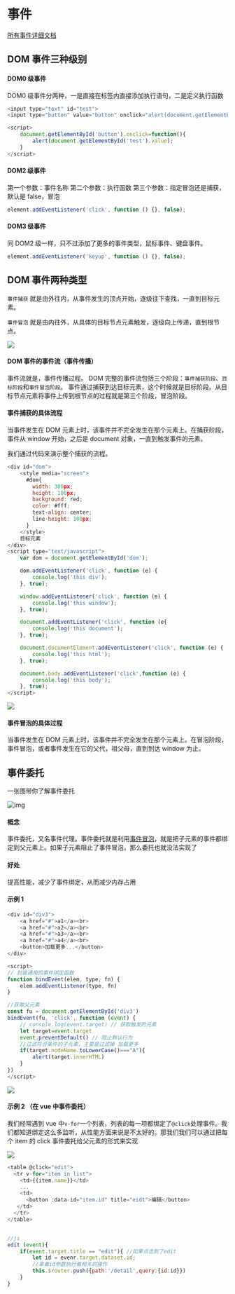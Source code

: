 # 事件

[所有事件详细文档](https://www.runoob.com/jsref/dom-obj-event.html)

## DOM 事件三种级别

#### DOM0 级事件

DOM0 级事件分两种，一是直接在标签内直接添加执行语句，二是定义执行函数

```js
<input type="text" id="test">
<input type="button" value="button" onclick="alert(document.getElementById('test').value)">

<script>
    document.getElementById('button').onclick=function(){
    	alert(document.getElementById('test').value);
	}
</script>
```

#### DOM2 级事件

第一个参数：事件名称
第二个参数：执行函数
第三个参数：指定冒泡还是捕获，默认是 false，冒泡

```js
element.addEventListener('click', function () {}, false);
```

#### DOM3 级事件

同 DOM2 级一样，只不过添加了更多的事件类型，鼠标事件、键盘事件。

```js
element.addEventListener('keyup', function () {}, false);
```

## DOM 事件两种类型

`事件捕获` 就是由外往内，从事件发生的顶点开始，逐级往下查找，一直到目标元素。

`事件冒泡` 就是由内往外，从具体的目标节点元素触发，逐级向上传递，直到根节点。

![](/img/eventdom1.png)

#### DOM 事件的事件流（事件传播）

事件流就是，事件传播过程。
DOM 完整的事件流包括三个阶段：`事件捕获阶段`、`目标阶段`和`事件冒泡阶段`。
事件通过捕获到达目标元素，这个时候就是目标阶段。从目标节点元素将事件上传到根节点的过程就是第三个阶段，冒泡阶段。

#### 事件捕获的具体流程

当事件发生在 DOM 元素上时，该事件并不完全发生在那个元素上。在捕获阶段，事件从 window 开始，之后是 document 对象，一直到触发事件的元素。

我们通过代码来演示整个捕获的流程。

```js
<div id="dom">
    <style media="screen">
      #dom{
        width: 300px;
        height: 100px;
        background: red;
        color: #fff;
        text-align: center;
        line-height: 100px;
      }
    </style>
    目标元素
</div>
<script type="text/javascript">
    var dom = document.getElementById('dom');

    dom.addEventListener('click', function (e) {
        console.log('this div');
    }, true);

    window.addEventListener('click', function (e) {
        console.log('this window');
    }, true);

    document.addEventListener('click', function (e{
        console.log('this document');
    }, true);

    document.documentElement.addEventListener('click', function (e) {
        console.log('this html');
    }, true);

    document.body.addEventListener('click',function (e) {
        console.log('this body');
    }, true);
</script>
```

![](/img/eventdom2.png)

#### 事件冒泡的具体过程

当事件发生在 DOM 元素上时，该事件并不完全发生在那个元素上。在冒泡阶段，事件冒泡，或者事件发生在它的父代，祖父母，直到到达 window 为止。

## 事件委托

一张图带你了解事件委托

![img](/img/eventdom3.png)

#### 概念

事件委托，又名事件代理。事件委托就是利用[事件冒泡](https://so.csdn.net/so/search?q=事件冒泡&spm=1001.2101.3001.7020)，就是把子元素的事件都绑定到父元素上。如果子元素阻止了事件冒泡，那么委托也就没法实现了

#### 好处

提高性能，减少了事件绑定，从而减少内存占用

#### 示例 1

```js
<div id="div3">
    <a href="#">a1</a><br>
    <a href="#">a2</a><br>
    <a href="#">a3</a><br>
    <a href="#">a4</a><br>
    <button>加载更多...</button>
</div>

<script>
// 封装通用的事件绑定函数
function bindEvent(elem, type, fn) {
    elem.addEventListener(type, fn)
}

//获取父元素
const fu = document.getElementById('div3')
bindEvent(fu, 'click', function (event) {
    // console.log(event.target) // 获取触发的元素
    let target=event.target
    event.preventDefault() // 阻止默认行为
    //过滤符合条件的子元素，主要是过滤掉 加载更多
    if(target.nodeName.toLowerCase()==="A"){
        alert(target.innerHTML)
    }
})
</script>
```

![](/img/eventdom4.png)

#### 示例 2 （在 vue 中事件委托）

我们经常遇到 vue 中`v-for`一个列表，列表的每一项都绑定了`@click`处理事件。我们都知道绑定这么多监听，从性能方面来说是不太好的。那我们我们可以通过把每个 item 的 click 事件委托给父元素的形式来实现

![](/img/20200910171402992.png)

```js
<table @click="edit">
  <tr v-for="item in list">
    <td>{{item.name}}</td>
    ...
    <td>
      <button :data-id="item.id" title="eidt">编辑</button>
   </td>
  </tr>
</table>


//js
edit (event){
    if(event.target.title == "edit"){ //如果点击到了edit
        let id = evenr.target.dataset.id;
        //拿着id参数执行着相关的操作
        this.$router.push({path:'/detail',query:{id:id}})
    }
}
```
